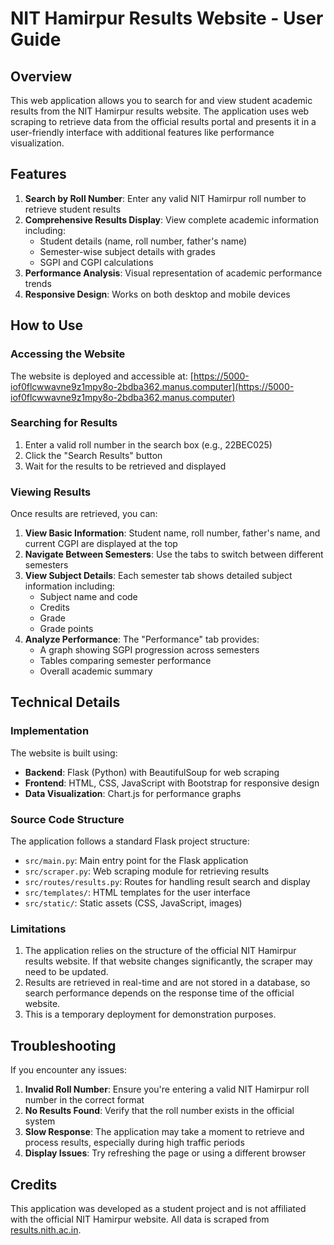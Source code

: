 # NIT Hamirpur Results Website - User Guide

## Overview

This web application allows you to search for and view student academic results from the NIT Hamirpur results website. The application uses web scraping to retrieve data from the official results portal and presents it in a user-friendly interface with additional features like performance visualization.

## Features

1. **Search by Roll Number**: Enter any valid NIT Hamirpur roll number to retrieve student results
2. **Comprehensive Results Display**: View complete academic information including:
   - Student details (name, roll number, father's name)
   - Semester-wise subject details with grades
   - SGPI and CGPI calculations
3. **Performance Analysis**: Visual representation of academic performance trends
4. **Responsive Design**: Works on both desktop and mobile devices

## How to Use

### Accessing the Website

The website is deployed and accessible at:
[https://5000-iof0flcwwavne9z1mpy8o-2bdba362.manus.computer](https://5000-iof0flcwwavne9z1mpy8o-2bdba362.manus.computer)

### Searching for Results

1. Enter a valid roll number in the search box (e.g., 22BEC025)
2. Click the "Search Results" button
3. Wait for the results to be retrieved and displayed

### Viewing Results

Once results are retrieved, you can:

1. **View Basic Information**: Student name, roll number, father's name, and current CGPI are displayed at the top
2. **Navigate Between Semesters**: Use the tabs to switch between different semesters
3. **View Subject Details**: Each semester tab shows detailed subject information including:
   - Subject name and code
   - Credits
   - Grade
   - Grade points
4. **Analyze Performance**: The "Performance" tab provides:
   - A graph showing SGPI progression across semesters
   - Tables comparing semester performance
   - Overall academic summary

## Technical Details

### Implementation

The website is built using:
- **Backend**: Flask (Python) with BeautifulSoup for web scraping
- **Frontend**: HTML, CSS, JavaScript with Bootstrap for responsive design
- **Data Visualization**: Chart.js for performance graphs

### Source Code Structure

The application follows a standard Flask project structure:
- `src/main.py`: Main entry point for the Flask application
- `src/scraper.py`: Web scraping module for retrieving results
- `src/routes/results.py`: Routes for handling result search and display
- `src/templates/`: HTML templates for the user interface
- `src/static/`: Static assets (CSS, JavaScript, images)

### Limitations

1. The application relies on the structure of the official NIT Hamirpur results website. If that website changes significantly, the scraper may need to be updated.
2. Results are retrieved in real-time and are not stored in a database, so search performance depends on the response time of the official website.
3. This is a temporary deployment for demonstration purposes.

## Troubleshooting

If you encounter any issues:

1. **Invalid Roll Number**: Ensure you're entering a valid NIT Hamirpur roll number in the correct format
2. **No Results Found**: Verify that the roll number exists in the official system
3. **Slow Response**: The application may take a moment to retrieve and process results, especially during high traffic periods
4. **Display Issues**: Try refreshing the page or using a different browser

## Credits

This application was developed as a student project and is not affiliated with the official NIT Hamirpur website. All data is scraped from [results.nith.ac.in](http://results.nith.ac.in/scheme22/studentresult/index.asp).
